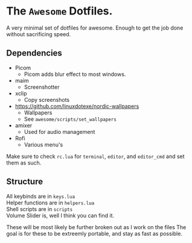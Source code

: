 # The `Awesome` Dotfiles.

A very minimal set of dotfiles for awesome.
Enough to get the job done without sacrificing speed.

## Dependencies

* Picom
    * Picom adds blur effect to most windows.
* maim
    * Screenshotter
* xclip
    * Copy screenshots
* https://github.com/linuxdotexe/nordic-wallpapers
    * Wallpapers
    * See `awesome/scripts/set_wallpapers`
* amixer
    * Used for audio management
* Rofi
    * Various menu's

Make sure to check `rc.lua` for `terminal`, `editor`, and `editor_cmd` and set them as such.

## Structure

All keybinds are in `keys.lua`  
Helper functions are in `helpers.lua`  
Shell scripts are in `scripts`  
Volume Slider is, well I think you can find it.  

These will be most likely be further broken out as I work on the files
The goal is for these to be extreemly portable, and stay as fast as possible.

